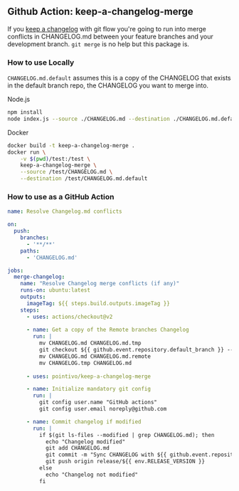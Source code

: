 ## Github Action: keep-a-changelog-merge

If you [keep a changelog](https://keepachangelog.com/) with git flow you're going 
to run into merge conflicts in CHANGELOG.md between your feature branches 
and your development branch. `git merge` is no help but this package is.



### How to use Locally

`CHANGELOG.md.default` assumes this is a copy of the CHANGELOG that exists in the 
default branch repo, the CHANGELOG you want to merge into.

Node.js
```bash
npm install
node index.js --source ./CHANGELOG.md --destination ./CHANGELOG.md.default
```

Docker 

```bash
docker build -t keep-a-changelog-merge . 
docker run \
    -v $(pwd)/test:/test \
    keep-a-changelog-merge \
    --source /test/CHANGELOG.md \
    --destination /test/CHANGELOG.md.default
```

### How to use as a GitHub Action 

```yaml
name: Resolve Changelog.md conflicts

on:
  push:
    branches:
      - '**/**'
    paths:
      - 'CHANGELOG.md'

jobs:
  merge-changelog:
    name: "Resolve Changelog merge conflicts (if any)"
    runs-on: ubuntu:latest
    outputs:
      imageTag: ${{ steps.build.outputs.imageTag }}
    steps:
      - uses: actions/checkout@v2
        
      - name: Get a copy of the Remote branches Changelog
        run: |
          mv CHANGELOG.md CHANGELOG.md.tmp
          git checkout ${{ github.event.repository.default_branch }} -- CHANGELOG.md
          mv CHANGELOG.md CHANGELOG.md.remote
          mv CHANGELOG.tmp CHANGELOG.md
    
      - uses: pointivo/keep-a-changelog-merge

      - name: Initialize mandatory git config
        run: |
          git config user.name "GitHub actions"
          git config user.email noreply@github.com

      - name: Commit changelog if modified
        run: |
          if $(git ls-files --modified | grep CHANGELOG.md); then
            echo "Changelog modified"
            git add CHANGELOG.md
            git commit -m "Sync CHANGELOG with ${{ github.event.repository.default_branch }}. [skip ci]"
            git push origin release/${{ env.RELEASE_VERSION }}
          else 
            echo "Changelog not modified"
          fi

```